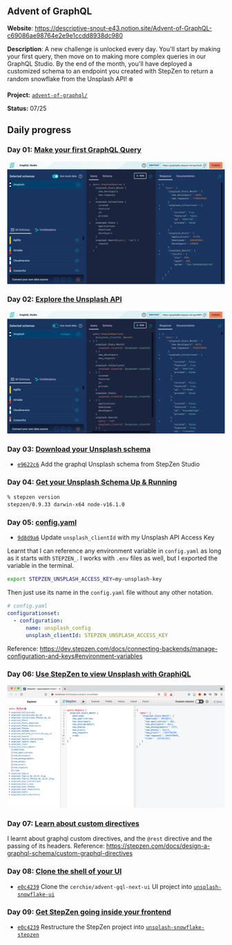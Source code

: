 ## Advent of GraphQL

**Website**: https://descriptive-snout-e43.notion.site/Advent-of-GraphQL-c69086ae98764e2e9e1ccdd8938dc980

**Description**: A new challenge is unlocked every day. You'll start by making your first query, then move on to making more complex queries in our GraphQL Studio. By the end of the month, you'll have deployed a customized schema to an endpoint you created with StepZen to return a random snowflake from the Unsplash API! ❄️ 

**Project:** [`advent-of-graphql/`](./advent-of-graphql/)

**Status:** 07/25 

## Daily progress

### Day 01: [Make your first GraphQL Query ](https://descriptive-snout-e43.notion.site/Advent-of-GraphQL-c69086ae98764e2e9e1ccdd8938dc980?p=19b7d725e6c2419b919958507ddb2790)
![StepZen Studio screenshot for Day 01](./day-01.png)

### Day 02: [Explore the Unsplash API](https://descriptive-snout-e43.notion.site/Explore-the-Unsplash-API-14ce8756b1144d4b8225ea4554738a22)
![StepZen Studio screenshot for Day 02](./day-02.png)

### Day 03: [Download your Unsplash schema](https://descriptive-snout-e43.notion.site/Advent-of-GraphQL-c69086ae98764e2e9e1ccdd8938dc980?p=4d1f91f9a1be45bf858809a6e5b9f839)
- [`e9622c6`](https://github.com/BogDAAAMN/advent-calendar-2021/commit/e9622c62e813628d82add801b776fe2d2b1daba4) Add the graphql Unsplash schema from StepZen Studio

### Day 04: [Get your Unsplash Schema Up & Running](https://descriptive-snout-e43.notion.site/Advent-of-GraphQL-c69086ae98764e2e9e1ccdd8938dc980?p=7cd95d86386448dfa73dfbd6c1c71d1c) 
```bash
% stepzen version
stepzen/0.9.33 darwin-x64 node-v16.1.0
```

### Day 05: [config.yaml](https://descriptive-snout-e43.notion.site/Advent-of-GraphQL-c69086ae98764e2e9e1ccdd8938dc980?p=594c358e3bf746898fb3867d15edcae7)
- [`9d8d9a6`](https://github.com/BogDAAAMN/advent-calendar-2021/commit/9d8d9a6123607d1c9a3e0097329b0ca4ad3a7747) Update `unsplash_clientId` with my Unsplash API Access Key

Learnt that I can reference any environment variable in `config.yaml` as long as it starts with `STEPZEN_`. I works with `.env` files as well, but I exported the variable in the terminal.

```bash
export STEPZEN_UNSPLASH_ACCESS_KEY=my-unsplash-key
```

Then just use its name in the `config.yaml` file without any other notation.

```yml
# config.yaml
configurationset:
  - configuration:
      name: unsplash_config
      unsplash_clientId: STEPZEN_UNSPLASH_ACCESS_KEY
```

Reference: https://dev.stepzen.com/docs/connecting-backends/manage-configuration-and-keys#environment-variables

### Day 06: [Use StepZen to view Unsplash with GraphiQL](https://descriptive-snout-e43.notion.site/Advent-of-GraphQL-c69086ae98764e2e9e1ccdd8938dc980?p=e8264209ccb24dcd88cbc57e47999056)
![StepZen Studio screenshot for Day 06](./day-06.png)

### Day 07: [Learn about custom directives](https://descriptive-snout-e43.notion.site/Advent-of-GraphQL-c69086ae98764e2e9e1ccdd8938dc980?p=bf548c53162d4078ab6646433fdda7db)
I learnt about graphql custom directives, and the `@rest` directive and the passing of its headers. Reference: https://stepzen.com/docs/design-a-graphql-schema/custom-graphql-directives

### Day 08: [Clone the shell of your UI ](https://descriptive-snout-e43.notion.site/Advent-of-GraphQL-c69086ae98764e2e9e1ccdd8938dc980?p=890688df74c54bb79e25bed2c7c0aac3)
- [`e0c4239`](https://github.com/BogDAAAMN/advent-calendar-2021/commit/e0c42391052a969aead94f617d421bad67bc0468) Clone the `cerchie/advent-gql-next-ui` UI project into [`unsplash-snowflake-ui`](/advent-of-graphql/unsplash-snowflake-ui)

### Day 09: [Get StepZen going inside your frontend](https://descriptive-snout-e43.notion.site/Advent-of-GraphQL-c69086ae98764e2e9e1ccdd8938dc980?p=27259fdf5e4c4e40a55b96094a739703)
- [`e0c4239`](https://github.com/BogDAAAMN/advent-calendar-2021/commit/e0c42391052a969aead94f617d421bad67bc0468) Restructure the StepZen project into [`unsplash-snowflake-stepzen`](/advent-of-graphql/unsplash-snowflake-stepzen)
